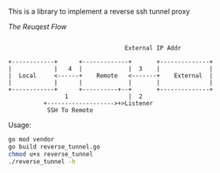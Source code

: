 This is a library to implement a reverse ssh tunnel proxy 

*The Reuqest Flow*
```
           
                                 External IP Addr

+------------+      +-------------+       +--------------+
|            |   4  |             |  3    |              |
|  Local     <------+    Remote   <-------+    External  |
|            |      |             |       |              |
+------------+      +----------+--+       +--------------+
                1                 |  2
          +------------------->+>Listener
           SSH To Remote

```

Usage:

```bash
go mod vendor
go build reverse_tunnel.go
chmod u+x reverse_tunnel
./reverse_tunnel -h
```
